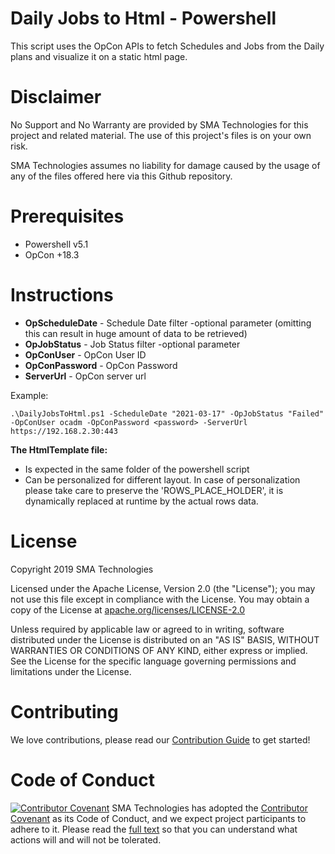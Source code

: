 # Daily Jobs to Html - Powershell

This script uses the OpCon APIs to fetch Schedules and Jobs from the Daily plans and visualize it on a static html page.


# Disclaimer
No Support and No Warranty are provided by SMA Technologies for this project and related material. The use of this project's files is on your own risk.

SMA Technologies assumes no liability for damage caused by the usage of any of the files offered here via this Github repository.

# Prerequisites

* Powershell v5.1
* OpCon +18.3


# Instructions

  * <b>OpScheduleDate</b> - Schedule Date filter -optional parameter (omitting this can result in huge amount of data to be retrieved) 
  * <b>OpJobStatus</b> - Job Status filter -optional parameter
  * <b>OpConUser</b> - OpCon User ID
  * <b>OpConPassword</b> - OpCon Password
  * <b>ServerUrl</b> - OpCon server url
  
Example:
```
.\DailyJobsToHtml.ps1 -ScheduleDate "2021-03-17" -OpJobStatus "Failed" -OpConUser ocadm -OpConPassword <password> -ServerUrl https://192.168.2.30:443
```  

<b>The HtmlTemplate file:</b>
  * Is expected in the same folder of the powershell script
  * Can be personalized for different layout. In case of personalization please take care to preserve the 'ROWS_PLACE_HOLDER', it is dynamically replaced at runtime by the actual rows data.


# License
Copyright 2019 SMA Technologies

Licensed under the Apache License, Version 2.0 (the "License");
you may not use this file except in compliance with the License.
You may obtain a copy of the License at [apache.org/licenses/LICENSE-2.0](http://www.apache.org/licenses/LICENSE-2.0)

Unless required by applicable law or agreed to in writing, software
distributed under the License is distributed on an "AS IS" BASIS,
WITHOUT WARRANTIES OR CONDITIONS OF ANY KIND, either express or implied.
See the License for the specific language governing permissions and
limitations under the License.

# Contributing
We love contributions, please read our [Contribution Guide](CONTRIBUTING.md) to get started!

# Code of Conduct
[![Contributor Covenant](https://img.shields.io/badge/Contributor%20Covenant-v2.0%20adopted-ff69b4.svg)](code-of-conduct.md)
SMA Technologies has adopted the [Contributor Covenant](CODE_OF_CONDUCT.md) as its Code of Conduct, and we expect project participants to adhere to it. Please read the [full text](CODE_OF_CONDUCT.md) so that you can understand what actions will and will not be tolerated.
